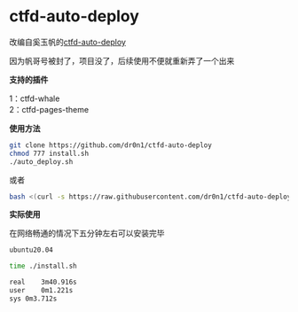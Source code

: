 # ctfd-auto-deploy

改编自奚玉帆的[ctfd-auto-deploy](https://github.com/pwnthebox/ctfd-auto-deploy)

因为帆哥号被封了，项目没了，后续使用不便就重新弄了一个出来



**支持的插件**

1：ctfd-whale</br>
2：ctfd-pages-theme


**使用方法**

```bash
git clone https://github.com/dr0n1/ctfd-auto-deploy
chmod 777 install.sh
./auto_deploy.sh
```

或者

```bash
bash <(curl -s https://raw.githubusercontent.com/dr0n1/ctfd-auto-deploy/main/install.sh)
```

**实际使用**

在网络畅通的情况下五分钟左右可以安装完毕

```bash
ubuntu20.04

time ./install.sh

real	3m40.916s
user	0m1.221s
sys	0m3.712s
```